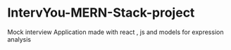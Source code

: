 # IntervYou-MERN-Stack-project
Mock interview Application made with react , js and models for expression analysis 
